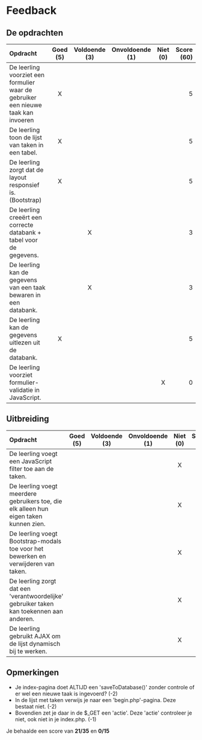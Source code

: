 # Feedback #
## De opdrachten ##
| Opdracht | Goed (5) | Voldoende (3) | Onvoldoende (1) | Niet (0) | Score (60)|
| :------- | :---: | :---------: | :-----------: | :----: |---:|
| De leerling voorziet een formulier waar de gebruiker een nieuwe taak kan invoeren | X| | | | 5|
| De leerling toon de lijst van taken in een tabel.  | X| | | |5 |
| De leerling zorgt dat de layout responsief is. (Bootstrap)  | X| | | | 5|
| De leerling creeërt een correcte databank + tabel voor de gegevens. | |X | | |3 |
| De leerling kan de gegevens van een taak bewaren in een databank. | | X| | | 3|
| De leerling kan de gegevens uitlezen uit de databank. | X| | | |5 |
| De leerling voorziet formulier-validatie in JavaScript. | | | |X |0 |

## Uitbreiding ##
| Opdracht | Goed (5) | Voldoende (3) | Onvoldoende (1) | Niet (0)| Score (15)|
| :------- | :---: | :---------: | :-----------: | :----: |---:|
| De leerling voegt een JavaScript filter toe aan de taken. ||||X|0|
| De leerling voegt meerdere gebruikers toe, die elk alleen hun eigen taken kunnen zien.||||X|0|
| De leerling voegt Bootstrap-modals toe voor het bewerken en verwijderen van taken.||||X|0|
| De leerling zorgt dat een 'verantwoordelijke' gebruiker taken kan toekennen aan anderen. ||||X|0|
| De leerling gebruikt AJAX om de lijst dynamisch bij te werken.||||X|0|

## Opmerkingen ##
* Je index-pagina doet ALTIJD een 'saveToDatabase()' zonder controle of er wel een nieuwe taak is ingevoerd? (-2)
* In de lijst met taken verwijs je naar een 'begin.php'-pagina. Deze bestaat niet. (-2)
* Bovendien zet je daar in de $_GET een 'actie'. Deze 'actie' controleer je niet, ook niet in je index.php. (-1)

Je behaalde een score van __21/35__ en __0/15__
